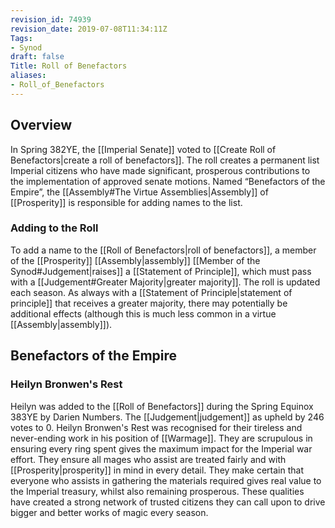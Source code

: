```yaml
---
revision_id: 74939
revision_date: 2019-07-08T11:34:11Z
Tags:
- Synod
draft: false
Title: Roll of Benefactors
aliases:
- Roll_of_Benefactors
---
```

## Overview
In Spring 382YE, the [[Imperial Senate]] voted to [[Create Roll of Benefactors|create a roll of benefactors]]. The roll creates a permanent list Imperial citizens who have made significant, prosperous contributions to the implementation of approved senate motions. Named “Benefactors of the Empire”, the [[Assembly#The Virtue Assemblies|Assembly]] of [[Prosperity]] is responsible for adding names to the list. 
### Adding to the Roll
To add a name to the [[Roll of Benefactors|roll of benefactors]], a member of the [[Prosperity]] [[Assembly|assembly]] [[Member of the Synod#Judgement|raises]] a [[Statement of Principle]], which must pass with a [[Judgement#Greater Majority|greater majority]]. The roll is updated each season. As always with a [[Statement of Principle|statement of principle]] that receives a greater majority, there may potentially be additional effects (although this is much less common in a virtue [[Assembly|assembly]]).
## Benefactors of the Empire
### Heilyn Bronwen's Rest
Heilyn was added to the [[Roll of Benefactors]] during the Spring Equinox 383YE by Darien Numbers. The [[Judgement|judgement]] as upheld by 246 votes to 0.
Heilyn Bronwen's Rest was recognised for their tireless and never-ending work in his position of [[Warmage]]. They are scrupulous in ensuring every ring spent gives the maximum impact for the Imperial war effort. They ensure all mages who assist are treated fairly and with [[Prosperity|prosperity]] in mind in every detail. They make certain that everyone who assists in gathering the materials required gives real value to the Imperial treasury, whilst also remaining prosperous. These qualities have created a strong network of trusted citizens they can call upon to drive bigger and better works of magic every season.